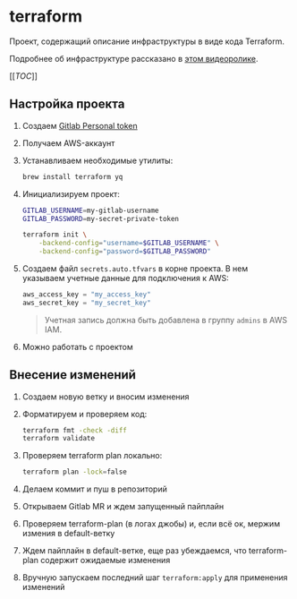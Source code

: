 # terraform

Проект, содержащий описание инфраструктуры в виде кода Terraform.

Подробнее об инфраструктуре рассказано в [этом видеоролике](https://www.loom.com/share/88b84ec762d34c0abd1e4726a45a35b4).

[[_TOC_]]

## Настройка проекта

1. Создаем [Gitlab Personal token](https://gitlab.com/-/profile/personal_access_tokens)

1. Получаем AWS-аккаунт

1. Устанавливаем необходимые утилиты:

    ```sh
    brew install terraform yq
    ```

1. Инициализируем проект:

    ```sh
    GITLAB_USERNAME=my-gitlab-username
    GITLAB_PASSWORD=my-secret-private-token

    terraform init \
        -backend-config="username=$GITLAB_USERNAME" \
        -backend-config="password=$GITLAB_PASSWORD"
    ```

1. Создаем файл `secrets.auto.tfvars` в корне проекта. В нем указываем учетные данные для подключения к AWS:

    ```terraform
    aws_access_key = "my_access_key"
    aws_secret_key = "my_secret_key"
    ```

    > Учетная запись должна быть добавлена в группу `admins` в AWS IAM.

1. Можно работать с проектом

## Внесение изменений

1. Создаем новую ветку и вносим изменения

1. Форматируем и проверяем код:

    ```sh
    terraform fmt -check -diff
    terraform validate
    ```

1. Проверяем terraform plan локально:

    ```sh
    terraform plan -lock=false
    ```

1. Делаем коммит и пуш в репозиторий

1. Открываем Gitlab MR и ждем запущенный пайплайн

1. Проверяем terraform-plan (в логах джобы) и, если всё ок, мержим измения в default-ветку

1. Ждем пайплайн в default-ветке, еще раз убеждаемся, что terraform-plan содержит
    ожидаемые изменения

1. Вручную запускаем последний шаг `terraform:apply` для применения изменений
